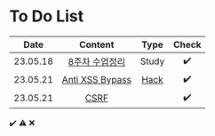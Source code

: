 # To Do List

|Date|Content|Type|Check|
|:------:|:----------:|:---:|:---:|
|23.05.18|[8주차 수업정리](https://github.com/yws-318/Penetration-Testing/blob/main/Master%20Plan/Week%207/7%EC%A3%BC%EC%B0%A8%20%EC%88%98%EC%97%85%EC%A0%95%EB%A6%AC.md)|Study|✔️|
|23.05.21|[Anti XSS Bypass](https://github.com/yws-318/Penetration-Testing/blob/main/Master%20Plan/Week%208/Hack/Anti%20XSS%20Bypass.md)|[Hack](https://github.com/yws-318/Penetration-Testing/tree/main/Master%20Plan/Week%207/Hack)|✔️|
|23.05.21|[CSRF](https://github.com/yws-318/Penetration-Testing/blob/main/Master%20Plan/Week%208/Hack/CSRF.md)||✔️|


✔️ ⚠️ ❌